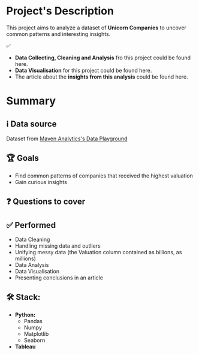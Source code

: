 # Project's Description
This project aims to analyze a dataset of **Unicorn Companies** to uncover common patterns and interesting insights.

✅ 
* **Data Collecting, Cleaning and Analysis** fro this project could be found here.
* **Data Visualisation** for this project could be found here.
* The article about the **insights from this analysis** could be found here.

# Summary

## ℹ️ Data source
Dataset from [Maven Analytics's Data Playground](https://mavenanalytics.io/data-playground?page=2)

## 🏆 Goals
* Find common patterns of companies that received the highest valuation
* Gain curious insights

## ❓ Questions to cover


## ✅ Performed
* Data Cleaning
* Handling missing data and outliers
* Unifying messy data (the Valuation column contained as billions, as millions)
* Data Analysis
* Data Visualisation
* Presenting conclusions in an article

## 🛠 Stack:

* **Python:**
  * Pandas
  * Numpy
  * Matplotlib
  * Seaborn
* **Tableau**
